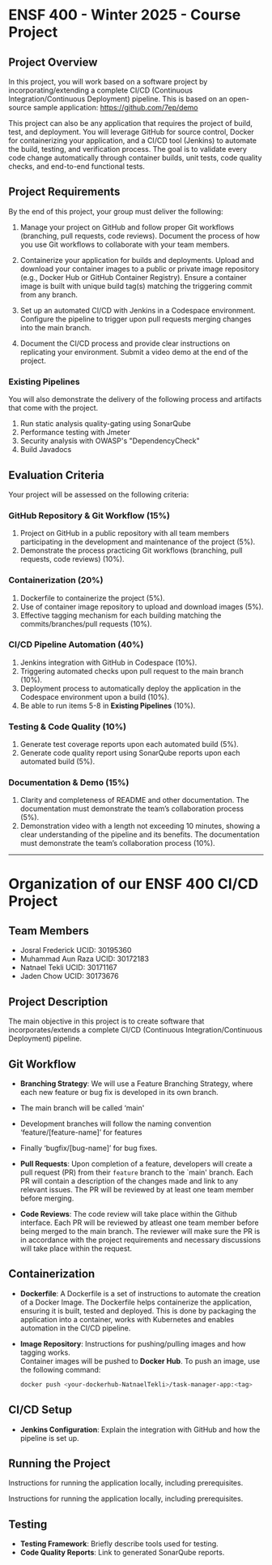 # ENSF 400 - Winter 2025 - Course Project

## Project Overview

In this project, you will work based on a software project by incorporating/extending a complete CI/CD (Continuous Integration/Continuous Deployment) pipeline. This is based on an open-source sample application: https://github.com/7ep/demo

This project can also be any application that requires the project of build, test, and deployment.
You will leverage GitHub for source control, Docker for containerizing your application, and a CI/CD tool (Jenkins) to automate the build, testing, and verification process. The goal is to validate every code change automatically through container builds, unit tests, code quality checks, and end-to-end functional tests.


## Project Requirements

By the end of this project, your group must deliver the following:

1.	Manage your project on GitHub and follow proper Git workflows (branching, pull requests, code reviews). Document the process of how you use Git workflows to collaborate with your team members.

1.	Containerize your application for builds and deployments. Upload and download your container images to a public or private image repository (e.g., Docker Hub or GitHub Container Registry). Ensure a container image is built with unique build tag(s) matching the triggering commit from any branch.

1.	Set up an automated CI/CD with Jenkins in a Codespace environment. Configure the pipeline to trigger upon pull requests merging changes into the main branch.

1.	Document the CI/CD process and provide clear instructions on replicating your environment. Submit a video demo at the end of the project.

### Existing Pipelines
You will also demonstrate the delivery of the following process and artifacts that come with the project.

1.	Run static analysis quality-gating using SonarQube
1.	Performance testing with Jmeter
1.	Security analysis with OWASP's "DependencyCheck"
1.	Build Javadocs


## Evaluation Criteria

Your project will be assessed on the following criteria:

### GitHub Repository & Git Workflow (15%)
1.	Project on GitHub in a public repository with all team members participating in the development and maintenance of the project (5%).
1.	Demonstrate the process practicing Git workflows (branching, pull requests, code reviews) (10%).

### Containerization (20%)
1.	Dockerfile to containerize the project (5%).
1.	Use of container image repository to upload and download images (5%).
1.	Effective tagging mechanism for each building matching the commits/branches/pull requests (10%).

### CI/CD Pipeline Automation (40%)
1.	Jenkins integration with GitHub in Codespace (10%).
1.	Triggering automated checks upon pull request to the main branch (10%).
1.	Deployment process to automatically deploy the application in the Codespace environment upon a build (10%).
1.	Be able to run items 5-8 in **Existing Pipelines** (10%).

### Testing & Code Quality (10%)
1.	Generate test coverage reports upon each automated build (5%).
1.	Generate code quality report using SonarQube reports upon each automated build (5%).

### Documentation & Demo (15%)
1.	Clarity and completeness of README and other documentation. The documentation must demonstrate the team’s collaboration process (5%).
1.	Demonstration video with a length not exceeding 10 minutes, showing a clear understanding of the pipeline and its benefits. The documentation must demonstrate the team’s collaboration process (10%).

_______________________________________________________________________________________________________________________________________________________________________________________________________________

# Organization of our ENSF 400 CI/CD Project  

## Team Members  
- Josral Frederick UCID: 30195360
- Muhammad Aun Raza UCID: 30172183
- Natnael Tekli UCID: 30171167
- Jaden Chow UCID: 30173676


## Project Description  
The main objective in this project is to create software that incorporates/extends a complete CI/CD 
(Continuous Integration/Continuous Deployment) pipeline. 

## Git Workflow  
- **Branching Strategy**: 
We will use a Feature Branching Strategy, where each new feature or bug fix is developed in its own branch. 
- The main branch will be called ‘main'
- Development branches will follow the naming convention ‘feature/[feature-name]’ for features
- Finally ‘bugfix/[bug-name]’ for bug fixes.  
  
- **Pull Requests**: 
  Upon completion of a feature, developers will create a pull request (PR) from their `feature` branch
  to the `main' branch. Each PR will contain a description of the changes made and link to any relevant issues.
  The PR will be reviewed by at least one team member before merging.
     
- **Code Reviews**:
  The code review will take place within the Github interface. Each PR will be reviewed by atleast one team member before being merged to the main branch. The reviewer will
  make sure the PR is in accordance with the project requirements and necessary discussions will take place within the request.

## Containerization  
- **Dockerfile**:
  A Dockerfile is a set of instructions to automate the creation of a Docker Image. The Dockerfile helps containerize the application, ensuring it is built, tested and deployed.
  This is done by packaging the application into a container, works with Kubernetes and enables automation in the CI/CD pipeline.

- **Image Repository**: Instructions for pushing/pulling images and how tagging works.  
Container images will be pushed to **Docker Hub**. To push an image, use the following command:  
  ```bash
  docker push <your-dockerhub-NatnaelTekli>/task-manager-app:<tag>   

## CI/CD Setup  
- **Jenkins Configuration**: Explain the integration with GitHub and how the pipeline is set up.  

## Running the Project  
Instructions for running the application locally, including prerequisites.  




Instructions for running the application locally, including prerequisites.  

## Testing  
- **Testing Framework**: Briefly describe tools used for testing.  
- **Code Quality Reports**: Link to generated SonarQube reports. 
